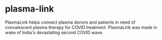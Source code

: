 # plasma-link
PlasmaLink helps connect plasma donors and patients in need of convalescent plasma therapy for COVID treatment. PlasmaLink was made in wake of India's devastating second COVID wave.
